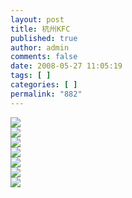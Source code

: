 ```yaml
---
layout: post
title: 杭州KFC
published: true
author: admin
comments: false
date: 2008-05-27 11:05:19
tags: [ ]
categories: [ ]
permalink: "882"
---
```

![][1]  
![][2]  
![][3]  
![][4]  
![][5]  
![][6]  
![][7]

 [1]: http://xujianian.com/jx/blog/UploadFiles/2008-5/527693505.jpg
 [2]: http://xujianian.com/jx/blog/UploadFiles/2008-5/527921691.jpg
 [3]: http://xujianian.com/jx/blog/UploadFiles/2008-5/527996948.jpg
 [4]: http://xujianian.com/jx/blog/UploadFiles/2008-5/527202416.jpg
 [5]: http://xujianian.com/jx/blog/UploadFiles/2008-5/527866100.jpg
 [6]: http://xujianian.com/jx/blog/UploadFiles/2008-5/527660931.jpg
 [7]: http://xujianian.com/jx/blog/UploadFiles/2008-5/527546014.jpg